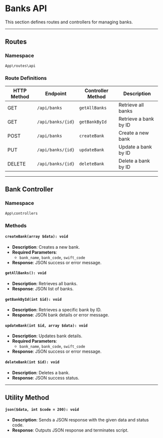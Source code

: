 # Banks API

This section defines routes and controllers for managing banks.

---

## Routes

### Namespace
`App\routes\api`

### Route Definitions
| HTTP Method | Endpoint | Controller Method | Description |
|-------------|----------------------------------|---------------------------|-------------------------------|
| GET | `/api/banks` | `getAllBanks` | Retrieve all banks |
| GET | `/api/banks/{id}` | `getBankById` | Retrieve a bank by ID |
| POST | `/api/banks` | `createBank` | Create a new bank |
| PUT | `/api/banks/{id}` | `updateBank` | Update a bank by ID |
| DELETE | `/api/banks/{id}` | `deleteBank` | Delete a bank by ID |

---

## Bank Controller

### Namespace
`App\controllers`

### Methods

#### `createBank(array $data): void`
- **Description**: Creates a new bank.
- **Required Parameters**:
    - `bank_name`, `bank_code`, `swift_code`
- **Response**: JSON success or error message.

#### `getAllBanks(): void`
- **Description**: Retrieves all banks.
- **Response**: JSON list of banks.

#### `getBankById(int $id): void`
- **Description**: Retrieves a specific bank by ID.
- **Response**: JSON bank details or error message.

#### `updateBank(int $id, array $data): void`
- **Description**: Updates bank details.
- **Required Parameters**:
    - `bank_name`, `bank_code`, `swift_code`
- **Response**: JSON success or error message.

#### `deleteBank(int $id): void`
- **Description**: Deletes a bank.
- **Response**: JSON success status.

---

## Utility Method

#### `json($data, int $code = 200): void`
- **Description**: Sends a JSON response with the given data and status code.
- **Response**: Outputs JSON response and terminates script.
